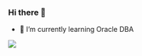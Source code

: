 ### Hi there 👋

<!--
**Dharmendra-kumar-gupta/Dharmendra-kumar-gupta** is a ✨ _special_ ✨ repository because its `README.md` (this file) appears on your GitHub profile.

Here are some ideas to get you started:

- 🔭 I’m currently working on ...

- 👯 I’m looking to collaborate on ...
- 🤔 I’m looking for help with ...
- 💬 Ask me about ...
- 📫 How to reach me: ...
- 😄 Pronouns: ...
- ⚡ Fun fact: ...
-->
- 🌱 I’m currently learning Oracle DBA


<img src="https://github-readme-stats.vercel.app/api?username=Dharmendra-kumar-gupta&title_color=e95420&icon_color=000000&text_color=d3d3dd&bg_color=5e2750&show_icons=true">
